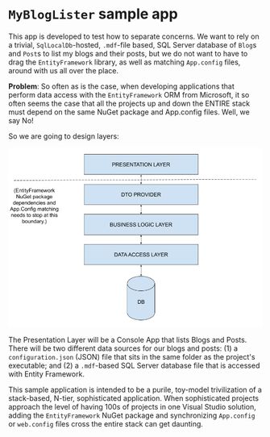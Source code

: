 # `MyBlogLister` sample app

This app is developed to test how to separate concerns.  We want to rely on a trivial, `SqlLocalDb`-hosted, `.mdf`-file based, SQL Server database of `Blog`s and `Post`s to list my blogs and their posts, but we do not want to have to drag the `EntityFramework` library, as well as matching `App.config` files, around with us all over the place.

**Problem**: So often as is the case, when developing applications that perform data access with the `EntityFramework` ORM from Microsoft, it so often seems the case that all the projects up and down the ENTIRE stack must depend on the same NuGet package and App.config files.  Well, we say No!

So we are going to design layers:

![My Blog Lister.Design](MyBlogLister.Design.png)

The Presentation Layer will be a Console App that lists Blogs and Posts.  There will be two different data sources for our blogs and posts: (1) a `configuration.json` (JSON) file that sits in the same folder as the project's executable; and (2) a `.mdf`-based SQL Server database file that is accessed with Entity Framework.

This sample application is intended to be a purile, toy-model trivilization of a stack-based, N-tier, sophisticated application.  When sophisticated projects approach the level of having 100s of projects in one Visual Studio solution, adding the `EntityFramework` NuGet package and synchronizing `App.config` or `web.config` files cross the entire stack can get daunting.
